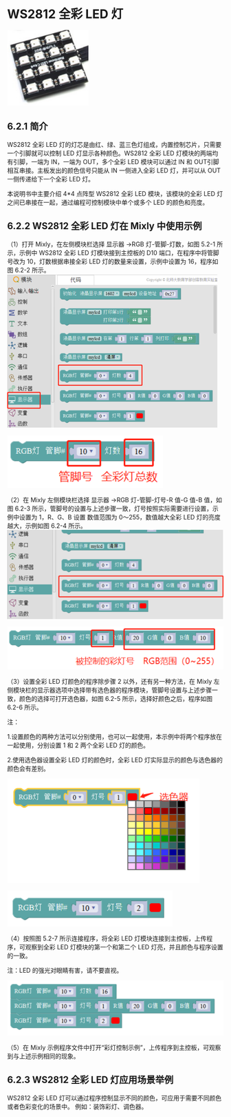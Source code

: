 # WS2812 全彩 LED 灯

![](../../.gitbook/assets/ying-jian-1222482.png)

## 6.2.1 简介

WS2812 全彩 LED 灯的灯芯是由红、绿、蓝三色灯组成，内置控制芯片，只需要一个引脚就可以控制 LED 灯显示各种颜色。WS2812 全彩 LED 灯模块的两端均有引脚，一端为 IN，一端为 OUT，多个全彩 LED 模块可以通过 IN 和 OUT引脚相互串接。主板发出的颜色信号只能从 IN 一侧进入全彩 LED 灯，并可以从 OUT 一侧传递给下一个全彩 LED 灯。

本说明书中主要介绍 4\*4 点阵型 WS2812 全彩 LED 模块，该模块的全彩 LED 灯之间已串接在一起，通过编程可控制模块中单个或多个 LED 的颜色和亮度。

## 6.2.2 WS2812 全彩 LED 灯在 Mixly 中使用示例

（1）打开 Mixly，在左侧模块栏选择 显示器 →RGB 灯-管脚-灯数，如图 5.2-1 所示，示例中 WS2812 全彩 LED 灯模块接到主控板的 D10 端口，在程序中将管脚号改为 10，灯数根据串接全彩 LED 灯的数量来设置，示例中设置为 16，程序如图 6.2-2 所示。 ![&#x56FE; 6.2-1](../../.gitbook/assets/ying-jian-1222948.png)

![&#x56FE; 6.2-2](../../.gitbook/assets/ying-jian-1222958.png)

（2）在 Mixly 左侧模块栏选择 显示器 →RGB 灯-管脚-灯号-R 值-G 值-B 值，如图 6.2-3 所示，管脚号的设置与上述步骤一致，灯号按照实际需要进行设置，示例中设置为 1，R、G、B 设置 数值范围为 0～255，数值越大全彩 LED 灯的亮度越大，示例如图 6.2-4 所示。 ![&#x56FE; 6.2-3](../../.gitbook/assets/ying-jian-1223118.png)

![&#x56FE; 6.2-4](../../.gitbook/assets/ying-jian-1223128.png)

（3）设置全彩 LED 灯颜色的程序除步骤 2 以外，还有另一种方法，在 Mixly 左侧模块栏的显示器选项中选择带有选色器的程序模块，管脚号设置与上述步骤一致，颜色的选择可打开选色器，如图 6.2-5 所示，选择好颜色之后，程序如图 6.2-6 所示。

注：

1.设置颜色的两种方法可以分别使用，也可以一起使用，本示例中将两个程序放在一起使用，分别设置 1 和 2 两个全彩 LED 灯的颜色。

2.使用选色器设置全彩 LED 灯的颜色时，全彩 LED 灯实际显示的颜色与选色器的颜色会有差别。

![&#x56FE; 6.2-5](../../.gitbook/assets/ying-jian-1223387.png)

![&#x56FE; 6.2-6](../../.gitbook/assets/ying-jian-1223397.png)

（4）按照图 5.2-7 所示连接程序，将全彩 LED 灯模块连接到主控板，上传程序，可观察到全彩 LED 灯模块的第一个和第二个 LED 灯亮，并且颜色与程序设置的一致。

注：LED 的强光对眼睛有害，请不要直视。

![&#x56FE; 6.2-7](../../.gitbook/assets/ying-jian-1223517.png)

（5）在 Mixly 示例程序文件中打开“彩灯控制示例”，上传程序到主控板，可观察到与上述示例相同的现象。

## 6.2.3 WS2812 全彩 LED 灯应用场景举例

WS2812 全彩 LED 灯可以通过程序控制显示不同的颜色，可应用于需要不同颜色或者色彩变化的场景中。 例如：装饰彩灯、调色器。

